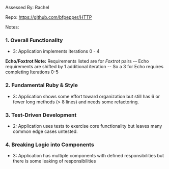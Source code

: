 Assessed By: Rachel

Repo: https://github.com/bfpepper/HTTP

Notes:


### 1. Overall Functionality

* 3: Application implements iterations 0 - 4

**Echo/Foxtrot Note:** Requirements listed are for *Foxtrot* pairs -- Echo requirements are shifted by 1 additional iteration -- So a 3 for Echo requires completing Iterations 0-5

### 2. Fundamental Ruby & Style

* 3:  Application shows some effort toward organization but still has 6 or fewer long methods (> 8 lines) and needs some refactoring.

### 3. Test-Driven Development

* 2: Application uses tests to exercise core functionality but leaves many common edge cases untested.

### 4. Breaking Logic into Components

* 3: Application has multiple components with defined responsibilities but there is some leaking of responsibilities
